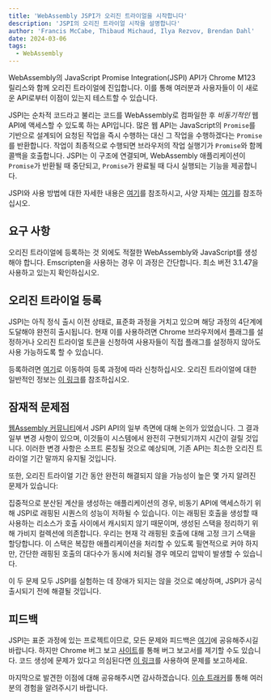 ```yaml
---
title: 'WebAssembly JSPI가 오리진 트라이얼을 시작합니다'
description: 'JSPI의 오리진 트라이얼 시작을 설명합니다'
author: 'Francis McCabe, Thibaud Michaud, Ilya Rezvov, Brendan Dahl'
date: 2024-03-06
tags:
  - WebAssembly
---
```

WebAssembly의 JavaScript Promise Integration(JSPI) API가 Chrome M123 릴리스와 함께 오리진 트라이얼에 진입합니다. 이를 통해 여러분과 사용자들이 이 새로운 API로부터 이점이 있는지 테스트할 수 있습니다.

JSPI는 순차적 코드라고 불리는 코드를 WebAssembly로 컴파일한 후 _비동기적인_ 웹 API에 액세스할 수 있도록 하는 API입니다. 많은 웹 API는 JavaScript의 `Promise`를 기반으로 설계되어 요청된 작업을 즉시 수행하는 대신 그 작업을 수행하겠다는 `Promise`를 반환합니다. 작업이 최종적으로 수행되면 브라우저의 작업 실행기가 `Promise`와 함께 콜백을 호출합니다. JSPI는 이 구조에 연결되며, WebAssembly 애플리케이션이 `Promise`가 반환될 때 중단되고, `Promise`가 완료될 때 다시 실행되는 기능을 제공합니다.

<!--truncate-->
JSPI와 사용 방법에 대한 자세한 내용은 [여기](https://v8.dev/blog/jspi)를 참조하시고, 사양 자체는 [여기](https://github.com/WebAssembly/js-promise-integration)를 참조하십시오.

## 요구 사항

오리진 트라이얼에 등록하는 것 외에도 적절한 WebAssembly와 JavaScript를 생성해야 합니다. Emscripten을 사용하는 경우 이 과정은 간단합니다. 최소 버전 3.1.47을 사용하고 있는지 확인하십시오.

## 오리진 트라이얼 등록

JSPI는 아직 정식 출시 이전 상태로, 표준화 과정을 거치고 있으며 해당 과정의 4단계에 도달해야 완전히 출시됩니다. 현재 이를 사용하려면 Chrome 브라우저에서 플래그를 설정하거나 오리진 트라이얼 토큰을 신청하여 사용자들이 직접 플래그를 설정하지 않아도 사용 가능하도록 할 수 있습니다.

등록하려면 [여기](https://developer.chrome.com/origintrials/#/register_trial/1603844417297317889)로 이동하여 등록 과정에 따라 신청하십시오. 오리진 트라이얼에 대한 일반적인 정보는 [이 링크](https://developer.chrome.com/docs/web-platform/origin-trials)를 참조하십시오.

## 잠재적 문제점

[웹Assembly 커뮤니티](https://github.com/WebAssembly/js-promise-integration/issues)에서 JSPI API의 일부 측면에 대해 논의가 있었습니다. 그 결과 일부 변경 사항이 있으며, 이것들이 시스템에서 완전히 구현되기까지 시간이 걸릴 것입니다. 이러한 변경 사항은 소프트 론칭될 것으로 예상되며, 기존 API는 최소한 오리진 트라이얼 기간 말까지 유지될 것입니다.

또한, 오리진 트라이얼 기간 동안 완전히 해결되지 않을 가능성이 높은 몇 가지 알려진 문제가 있습니다:

집중적으로 분산된 계산을 생성하는 애플리케이션의 경우, 비동기 API에 액세스하기 위해 JSPI로 래핑된 시퀀스의 성능이 저하될 수 있습니다. 이는 래핑된 호출을 생성할 때 사용하는 리소스가 호출 사이에서 캐시되지 않기 때문이며, 생성된 스택을 정리하기 위해 가비지 컬렉션에 의존합니다.
우리는 현재 각 래핑된 호출에 대해 고정 크기 스택을 할당합니다. 이 스택은 복잡한 애플리케이션을 처리할 수 있도록 필연적으로 커야 하지만, 간단한 래핑된 호출의 대다수가 동시에 처리될 경우 메모리 압박이 발생할 수 있습니다.

이 두 문제 모두 JSPI를 실험하는 데 장애가 되지는 않을 것으로 예상하며, JSPI가 공식 출시되기 전에 해결될 것입니다.

## 피드백

JSPI는 표준 과정에 있는 프로젝트이므로, 모든 문제와 피드백은 [여기](https://github.com/WebAssembly/js-promise-integration/issues)에 공유해주시길 바랍니다. 하지만 Chrome 버그 보고 [사이트](https://issues.chromium.org/new)를 통해 버그 보고서를 제기할 수도 있습니다. 코드 생성에 문제가 있다고 의심된다면 [이 링크](https://github.com/emscripten-core/emscripten/issues)를 사용하여 문제를 보고하세요.

마지막으로 발견한 이점에 대해 공유해주시면 감사하겠습니다. [이슈 트래커](https://github.com/WebAssembly/js-promise-integration/issues)를 통해 여러분의 경험을 알려주시기 바랍니다.
